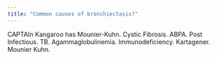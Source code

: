 ```yaml
---
title: "Common causes of bronchiectasis?"
---
```

CAPTAIn Kangaroo has Mounier-Kuhn. Cystic Fibrosis. ABPA. Post Infectious. TB. Agammaglobulinemia. Immunodeficiency. Kartagener. Mounier Kuhn.

